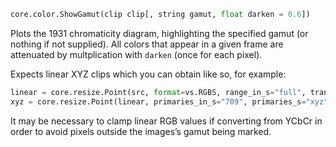 ```py
core.color.ShowGamut(clip clip[, string gamut, float darken = 0.6])
```
Plots the 1931 chromaticity diagram, highlighting the specified gamut (or nothing if not supplied).
All colors that appear in a given frame are attenuated by multplication with ``darken`` (once for each pixel).

Expects linear XYZ clips which you can obtain like so, for example:
```py
linear = core.resize.Point(src, format=vs.RGBS, range_in_s="full", transfer_in_s="srgb", transfer_s="linear")
xyz = core.resize.Point(linear, primaries_in_s="709", primaries_s="xyz")
```
It may be necessary to clamp linear RGB values if converting from YCbCr in order to avoid pixels outside the images’s gamut being marked.
